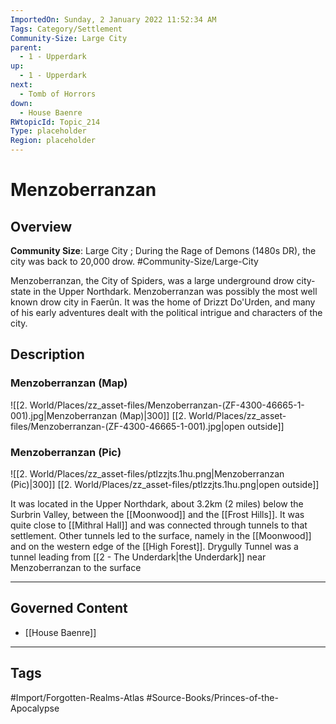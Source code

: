 ```yaml
---
ImportedOn: Sunday, 2 January 2022 11:52:34 AM
Tags: Category/Settlement
Community-Size: Large City
parent:
  - 1 - Upperdark
up:
  - 1 - Upperdark
next:
  - Tomb of Horrors
down:
  - House Baenre
RWtopicId: Topic_214
Type: placeholder
Region: placeholder
---
```

# Menzoberranzan
## Overview
**Community Size**: Large City ; During the Rage of Demons (1480s DR), the city was back to 20,000 drow.
#Community-Size/Large-City

Menzoberranzan, the City of Spiders, was a large underground drow city-state in the Upper Northdark. Menzoberranzan was possibly the most well known drow city in Faerûn. It was the home of Drizzt Do'Urden, and many of his early adventures dealt with the political intrigue and characters of the city.

## Description
### Menzoberranzan (Map)
![[2. World/Places/zz_asset-files/Menzoberranzan-(ZF-4300-46665-1-001).jpg|Menzoberranzan (Map)|300]]
[[2. World/Places/zz_asset-files/Menzoberranzan-(ZF-4300-46665-1-001).jpg|open outside]]

### Menzoberranzan (Pic)
![[2. World/Places/zz_asset-files/ptlzzjts.1hu.png|Menzoberranzan (Pic)|300]]
[[2. World/Places/zz_asset-files/ptlzzjts.1hu.png|open outside]]

It was located in the Upper Northdark, about 3.2km (2 miles) below the Surbrin Valley, between the [[Moonwood]] and the [[Frost Hills]]. It was quite close to [[Mithral Hall]] and was connected through tunnels to that settlement. Other tunnels led to the surface, namely in the [[Moonwood]] and on the western edge of the [[High Forest]]. Drygully Tunnel was a tunnel leading from [[2 - The Underdark|the Underdark]] near Menzoberranzan to the surface

---
## Governed Content
- [[House Baenre]]


---
## Tags
#Import/Forgotten-Realms-Atlas #Source-Books/Princes-of-the-Apocalypse

